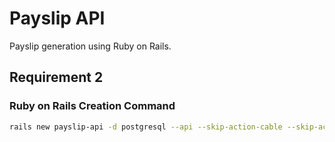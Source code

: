 # Payslip API

Payslip generation using Ruby on Rails.

## Requirement 2

### Ruby on Rails Creation Command
```bash
rails new payslip-api -d postgresql --api --skip-action-cable --skip-action-mailbox --skip-action-mailer --skip-action-text --skip-active-job --skip-active-storage --skip-keeps
